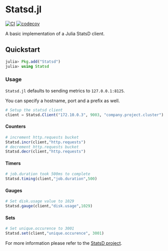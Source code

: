 # Statsd.jl

[![CI](https://github.com/glenn-m/Statsd.jl/workflows/CI/badge.svg?branch=main)](https://github.com/glenn-m/statsd.jl/actions)
[![codecov](https://codecov.io/gh/glenn-m/Statsd.jl/branch/main/graph/badge.svg?token=8sLyKwb8ts)](https://codecov.io/gh/glenn-m/statsd.jl)

A basic implementation of a Julia StatsD client.

## Quickstart

```julia
julia> Pkg.add("Statsd")
julia> using Statsd
```

### Usage

`Statsd.jl` defaults to sending metrics to `127.0.0.1:8125`.

You can specify a hostname, port and a prefix as well.

```julia
# Setup the statsd client
client = Statsd.Client("172.10.0.3", 9003, "company.project.cluster")
```

#### Counters

```julia
# increment http.requests bucket
Statsd.incr(client,"http.requests")
# decrement http.requests bucket
Statsd.decr(client,"http.requests")
```

#### Timers

```julia
# job.duration took 500ms to complete
Statsd.timing(client,"job.duration",500)
```

#### Gauges

```julia
# Set disk.usage value to 1029
Statsd.gauge(client,"disk.usage",1029)
```

#### Sets

```julia
# Set unique.occurence to 3001
Statsd.set(client,"unique.occurence", 3001)
```

For more information please refer to the [StatsD project](https://github.com/etsy/statsd).
